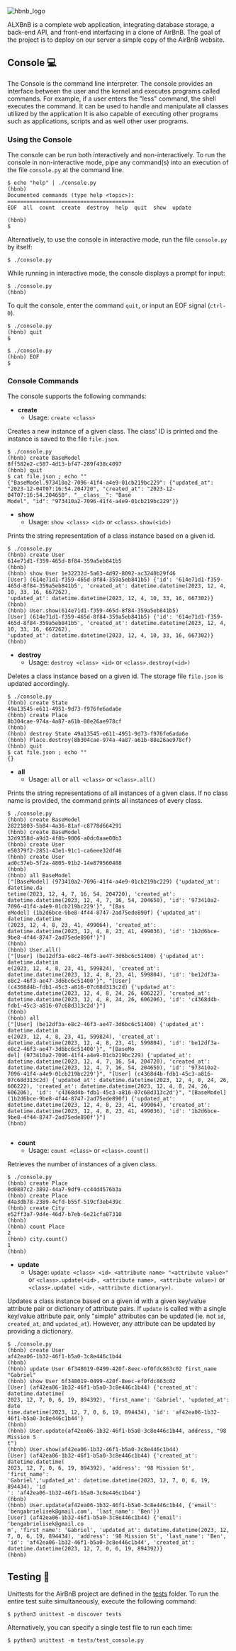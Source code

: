 ![hbnb_logo](https://user-images.githubusercontent.com/111706856/218246185-8578fd32-ae95-434d-beff-91a772aa2142.png)


ALXBnB is a complete web application, integrating database storage, 
a back-end API, and front-end interfacing in a clone of AirBnB. The goal of the
 project is to deploy on our server a simple copy of the AirBnB website.


## Console :computer:
The Console is the command line interpreter. The console provides an 
interface between the user and the kernel and executes programs called commands.
For example, if a user enters the "less" command, the shell executes the command.
It can be used to handle and manipulate all classes utilized by
the application
It is also capable of executing other programs such as applications,
scripts and as well other user programs.

### Using the Console

The console can be run both interactively and non-interactively. 
To run the console in non-interactive mode, pipe any command(s) into an execution 
of the file `console.py` at the command line.

```
$ echo "help" | ./console.py
(hbnb) 
Documented commands (type help <topic>):
========================================
EOF  all  count  create  destroy  help  quit  show  update

(hbnb) 
$
```

Alternatively, to use the console in interactive mode, run the 
file `console.py` by itself:

```
$ ./console.py
```

While running in interactive mode, the console displays a prompt for input:

```
$ ./console.py
(hbnb) 
```

To quit the console, enter the command `quit`, or input an EOF signal 
(`ctrl-D`).

```
$ ./console.py
(hbnb) quit
$
```

```
$ ./console.py
(hbnb) EOF
$
```

### Console Commands

The console supports the following commands:

* **create**
  * Usage: `create <class>`

Creates a new instance of a given class. The class' ID is printed and 
the instance is saved to the file `file.json`.

```
$ ./console.py
(hbnb) create BaseModel
8ff582e2-c587-4d13-bf47-289f438c4097
(hbnb) quit
$ cat file.json ; echo ""
{"BaseModel.973410a2-7096-41f4-a4e9-01cb219bc229": {"updated_at": "2023-12-04T07:16:54.204720", "created_at": "2023-12-04T07:16:54.204650", "__class__": "Base
Model", "id": "973410a2-7096-41f4-a4e9-01cb219bc229"}}
```

* **show**
  * Usage: `show <class> <id>` or `<class>.show(<id>)`

Prints the string representation of a class instance based on a given id.

```
$ ./console.py
(hbnb) create User
614e71d1-f359-465d-8f84-359a5eb841b5
(hbnb)
(hbnb) show User 1e32232d-5a63-4d92-8092-ac3240b29f46
[User] (614e71d1-f359-465d-8f84-359a5eb841b5) {'id': '614e71d1-f359-465d-8f84-359a5eb841b5', 'created_at': datetime.datetime(2023, 12, 4, 10, 33, 16, 667262), 
'updated_at': datetime.datetime(2023, 12, 4, 10, 33, 16, 667302)}
(hbnb) 
(hbnb) User.show(614e71d1-f359-465d-8f84-359a5eb841b5)
[User] (614e71d1-f359-465d-8f84-359a5eb841b5) {'id': '614e71d1-f359-465d-8f84-359a5eb841b5', 'created_at': datetime.datetime(2023, 12, 4, 10, 33, 16, 667262), 
'updated_at': datetime.datetime(2023, 12, 4, 10, 33, 16, 667302)}
(hbnb) 
```
* **destroy**
  * Usage: `destroy <class> <id>` or `<class>.destroy(<id>)`

Deletes a class instance based on a given id. The storage file `file.json` 
is updated accordingly.

```
$ ./console.py
(hbnb) create State
49a13545-e611-4951-9d73-f976fe6ada6e
(hbnb) create Place
8b304cae-974a-4a87-a61b-88e26ae978cf
(hbnb)
(hbnb) destroy State 49a13545-e611-4951-9d73-f976fe6ada6e
(hbnb) Place.destroy(8b304cae-974a-4a87-a61b-88e26ae978cf)
(hbnb) quit
$ cat file.json ; echo ""
{}
```

* **all**
  * Usage: `all` or `all <class>` or `<class>.all()`

Prints the string representations of all instances of a given class. If no 
class name is provided, the command prints all instances of every class.

```
$ ./console.py
(hbnb) create BaseModel
28221803-5b84-4a36-81af-c8778d664291
(hbnb) create BaseModel
32d9358d-a9d3-4f8b-9006-a0dc0aae00b3
(hbnb) create User
e50379f2-2851-43e1-91c1-ca6eee32df46
(hbnb) create User
ad0c37eb-5f2a-4805-91b2-14e879560488
(hbnb)
(hbnb) all BaseModel
["[BaseModel] (973410a2-7096-41f4-a4e9-01cb219bc229) {'updated_at': datetime.da
tetime(2023, 12, 4, 7, 16, 54, 204720), 'created_at': datetime.datetime(2023, 12, 4, 7, 16, 54, 204650), 'id': '973410a2-7096-41f4-a4e9-01cb219bc229'}", "[Bas
eModel] (1b2d6bce-9be8-4f44-8747-2ad75ede890f) {'updated_at': datetime.datetime
(2023, 12, 4, 8, 23, 41, 499064), 'created_at': datetime.datetime(2023, 12, 4, 8, 23, 41, 499036), 'id': '1b2d6bce-9be8-4f44-8747-2ad75ede890f'}"]
(hbnb)
(hbnb) User.all()
["[User] (be12df3a-e8c2-46f3-ae47-3d6bc6c51400) {'updated_at': datetime.datetim
e(2023, 12, 4, 8, 23, 41, 599824), 'created_at': datetime.datetime(2023, 12, 4, 8, 23, 41, 599804), 'id': 'be12df3a-e8c2-46f3-ae47-3d6bc6c51400'}", "[User] 
(c4368d4b-fdb1-45c3-a816-07c68d313c2d) {'updated_at': datetime.datetime(2023, 12, 4, 8, 24, 26, 606222), 'created_at': datetime.datetime(2023, 12, 4, 8, 24, 26, 606206), 'id': 'c4368d4b-fdb1-45c3-a816-07c68d313c2d'}"]
(hbnb) 
(hbnb) all
["[User] (be12df3a-e8c2-46f3-ae47-3d6bc6c51400) {'updated_at': datetime.datetim
e(2023, 12, 4, 8, 23, 41, 599824), 'created_at': datetime.datetime(2023, 12, 4, 8, 23, 41, 599804), 'id': 'be12df3a-e8c2-46f3-ae47-3d6bc6c51400'}", "[BaseMo
del] (973410a2-7096-41f4-a4e9-01cb219bc229) {'updated_at': datetime.datetime(2023, 12, 4, 7, 16, 54, 204720), 'created_at': datetime.datetime(2023, 12, 4, 7, 16, 54, 204650), 'id': '973410a2-7096-41f4-a4e9-01cb219bc229'}", "[User] (c4368d4b-fdb1-45c3-a816-07c68d313c2d) {'updated_at': datetime.datetime(2023, 12, 4, 8, 24, 26, 606222), 'created_at': datetime.datetime(2023, 12, 4, 8, 24, 26, 606206), 'id': 'c4368d4b-fdb1-45c3-a816-07c68d313c2d'}", "[BaseModel] (1b2d6bce-9be8-4f44-8747-2ad75ede890f) {'updated_at': datetime.datetime(2023, 12, 4, 8, 23, 41, 499064), 'created_at': datetime.datetime(2023, 12, 4, 8, 23, 41, 499036), 'id': '1b2d6bce-9be8-4f44-8747-2ad75ede890f'}"]
(hbnb)


```

* **count**
  * Usage: `count <class>` or `<class>.count()`

Retrieves the number of instances of a given class.

```
$ ./console.py
(hbnb) create Place
0d0887c2-3892-44a7-9df9-cc44d4576b3a
(hbnb) create Place
d4a3db78-2389-4cfd-b55f-519cf3eb439c
(hbnb) create City
e52ff3a7-9d4e-46d7-b7eb-6e21cfa87310
(hbnb) 
(hbnb) count Place
2
(hbnb) city.count()
1
(hbnb) 
```

* **update**
  * Usage: `update <class> <id> <attribute name> "<attribute value>"` or
`<class>.update(<id>, <attribute name>, <attribute value>)` or `<class>.update(
<id>, <attribute dictionary>)`.

Updates a class instance based on a given id with a given key/value attribute 
pair or dictionary of attribute pairs. If `update` is called with a single 
key/value attribute pair, only "simple" attributes can be updated (ie. not 
`id`, `created_at`, and `updated_at`). However, any attribute can be updated by 
providing a dictionary.

```
$ ./console.py
(hbnb) create User
af42ea06-1b32-46f1-b5a0-3c8e446c1b44
(hbnb)
(hbnb) update User 6f348019-0499-420f-8eec-ef0fdc863c02 first_name "Gabriel"
(hbnb) show User 6f348019-0499-420f-8eec-ef0fdc863c02
[User] (af42ea06-1b32-46f1-b5a0-3c8e446c1b44) {'created_at': datetime.datetime(
2023, 12, 7, 0, 6, 19, 894392), 'first_name': 'Gabriel', 'updated_at': date
time.datetime(2023, 12, 7, 0, 6, 19, 894434), 'id': 'af42ea06-1b32-46f1-b5a0-3c8e446c1b44'}
(hbnb)
(hbnb) User.update(af42ea06-1b32-46f1-b5a0-3c8e446c1b44, address, "98 Mission S
t")
(hbnb) User.show(af42ea06-1b32-46f1-b5a0-3c8e446c1b44)
[User] (af42ea06-1b32-46f1-b5a0-3c8e446c1b44) {'created_at': datetime.datetime(
2023, 12, 7, 0, 6, 19, 894392), 'address': '98 Mission St', 'first_name': 
'Gabriel','updated_at': datetime.datetime(2023, 12, 7, 0, 6, 19, 894434), 'id
': 'af42ea06-1b32-46f1-b5a0-3c8e446c1b44'}
(hbnb)
(hbnb) User.update(af42ea06-1b32-46f1-b5a0-3c8e446c1b44, {'email': 
'bengabrielisek@gmail.com', 'last_name': 'Ben'})
[User] (af42ea06-1b32-46f1-b5a0-3c8e446c1b44) {'email': 'bengabrielisek@gmail.co
m', 'first_name': 'Gabriel', 'updated_at': datetime.datetime(2023, 12, 7, 0, 6, 19, 894434), 'address': '98 Mission St', 'last_name': 'Ben', 'id': 'af42ea06-1b32-46f1-b5a0-3c8e446c1b44', 'created_at': datetime.datetime(2023, 12, 7, 0, 6, 19, 894392)}
(hbnb) 
```

## Testing :straight_ruler:

Unittests for the AirBnB project are defined in the [tests](./tests) 
folder. To run the entire test suite simultaneously, execute the following command:

```
$ python3 unittest -m discover tests
```

Alternatively, you can specify a single test file to run each  time:

```
$ python3 unittest -m tests/test_console.py
``` 
